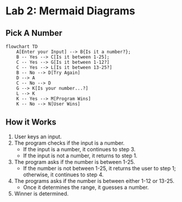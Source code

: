 # Lab 2: Mermaid Diagrams

## Pick A Number

```mermaid
flowchart TD
    A[Enter your Input] --> B{Is it a number?};
    B -- Yes --> C[Is it between 1-25];
    C -- Yes --> G[Is it between 1-12?]
    C -- Yes --> L[Is it between 13-25?]
    B -- No --> D[Try Again]
    D --> A
    C -- No --> D
    G --> K[Is your number...?]
    L --> K
    K -- Yes --> M[Program Wins]
    K -- No --> N[User Wins]
```

## How it Works

1. User keys an input.
2. The program checks if the input is a number.
   - If the input is a number, it continues to step 3.
   - If the input is not a number, it returns to step 1.
3. The program asks if the number is between 1-25.
   - If the number is not between 1-25, it returns the user to step 1; otherwise, it continues to step 4.
4. The programs asks if the number is between either 1-12 or 13-25.
   - Once it determines the range, it guesses a number.
5. Winner is determined.
